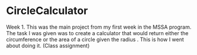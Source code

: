 # CircleCalculator
Week 1. This was the main project from my first week in the MSSA program. The task I was given was to create a calculator that would return either the circumference or the area of a circle given the radius . This is how I went about doing it. (Class assignment)
